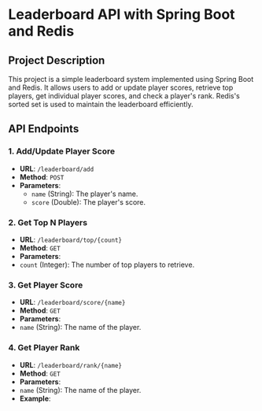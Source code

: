 # Leaderboard API with Spring Boot and Redis

## Project Description

This project is a simple leaderboard system implemented using Spring Boot and Redis. It allows users to add or update player scores, retrieve top players, get individual player scores, and check a player's rank. Redis's sorted set is used to maintain the leaderboard efficiently.

## API Endpoints

### 1. Add/Update Player Score
- **URL**: `/leaderboard/add`
- **Method**: `POST`
- **Parameters**:
  - `name` (String): The player's name.
  - `score` (Double): The player's score.
### 2. Get Top N Players
- **URL**: `/leaderboard/top/{count}`
- **Method**: `GET`
- **Parameters**:
- `count` (Integer): The number of top players to retrieve.
### 3. Get Player Score
- **URL**: `/leaderboard/score/{name}`
- **Method**: `GET`
- **Parameters**:
- `name` (String): The name of the player.
### 4. Get Player Rank
- **URL**: `/leaderboard/rank/{name}`
- **Method**: `GET`
- **Parameters**:
- `name` (String): The name of the player.
- **Example**:
